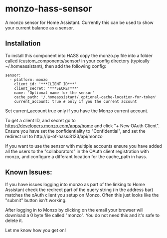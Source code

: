 # monzo-hass-sensor
A monzo sensor for Home Assistant. Currently this can be used to show your current balance as a sensor.

## Installation

To install this component into HASS copy the monzo.py file into a folder called /custom_components/sensor/ in your config directory (typically ~/.homeassistant), then add the following config:

```
sensor:
  - platform: monzo
    client_id: '***CLIENT ID***'
    client_secret: '***SECRET***'
    name: 'Optional name for the sensor'
    cache_path: '/.homeassistant/.optional-cache-location-for-token'
    current_account: true # only if you the current account
```

Set current_account true only if you have the Monzo current account.

To get a client ID, and secret go to https://developers.monzo.com/apps/home and click "+ New OAuth Client". Ensure you have set the confidentiality to "Confidential", and set the redirect url to http://ip-of-hass:8123/api/monzo

If you want to use the sensor with multiple accounts ensure you have added all the users to the "collaborators" in the OAuth client registration with monzo, and configure a differant location for the cache_path in hass.

## Known Issues:
If you have issues logging into monzo as part of the linking to Home Assistant check the redirect part of the query string (in the address bar) matches the oAuth client you setup on Monzo. Often this just looks like the "submit" button isn't working.

After logging in to Monzo by clicking on the email your browser will download a 0 byte file called "monzo". You do not need this and it's safe to delete it.

Let me know how you get on!
